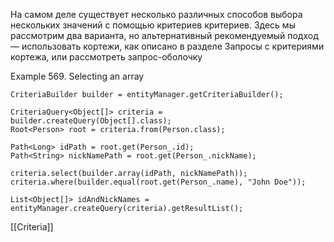 
На самом деле существует несколько различных способов выбора нескольких значений с помощью критериев критериев. Здесь мы рассмотрим два варианта, но альтернативный рекомендуемый подход — использовать кортежи, как описано в разделе Запросы с критериями кортежа, или рассмотреть запрос-оболочку

Example 569. Selecting an array

```
CriteriaBuilder builder = entityManager.getCriteriaBuilder();

CriteriaQuery<Object[]> criteria = builder.createQuery(Object[].class);
Root<Person> root = criteria.from(Person.class);

Path<Long> idPath = root.get(Person_.id);
Path<String> nickNamePath = root.get(Person_.nickName);

criteria.select(builder.array(idPath, nickNamePath));
criteria.where(builder.equal(root.get(Person_.name), "John Doe"));

List<Object[]> idAndNickNames = entityManager.createQuery(criteria).getResultList();
```
[[Criteria]]